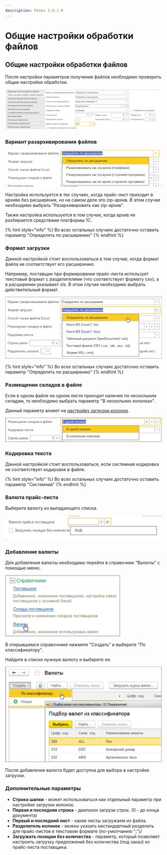 ```yaml
---
description: Релиз 3.0.1.0
---
```


# Общие настройки обработки файлов

## Общие настройки обработки файлов

После настройки параметров получения файлов необходимо проверить общие настройки обработки.

![](<../.gitbook/assets/image (103).png>)

### Вариант разархивирования файлов

![](<../.gitbook/assets/image (101).png>)

Настройка используется в тех случаях, когда прайс-лист приходит в архиве без расширения, но на самом деле это zip-архив. В этом случае необходимо выбрать "Разархивировать как zip-архив".

Также настройка используется в том случае, когда архив не разбирается средствами платформы 1С.

{% hint style="info" %}
Во всех остальных случаях достаточно оставить параметр "Определять по расширению"
{% endhint %}

### Формат загрузки

Данной настройкой стоит воспользоваться в том случае, когда формат файла не соответствует его расширению.

Например, поставщик при формировании прайс-листа использует текстовый формат с разделителями (что соответствует формату csv), а в расширении указывает xls. В этом случае необходимо выбрать действительный формат.

![](<../.gitbook/assets/Image 71.png>)

{% hint style="info" %}
Во всех остальных случаях достаточно оставить параметр "Определять по расширению"
{% endhint %}

### Размещение складов в файле

Если в одном файле на одном листе приходит наличие по нескольким складам, то необходимо выбрать параметр "В нескольких колонках".&#x20;

Данный параметр влияет на [настройку загрузки колонок](nastroika-zagruzki-kolonok.md).

![](<../.gitbook/assets/Image 72.png>)

### Кодировка текста

Данной настройкой стоит воспользоваться, если системная кодировка не соответствует кодировке в файле.

{% hint style="info" %}
Во всех остальных случаях достаточно оставить параметр "Системная"
{% endhint %}

### Валюта прайс-листа

Выберите валюту из выпадающего списка.

![](<../.gitbook/assets/image (104).png>)

### Добавление валюты

Для добавления валюты необходимо перейти в справочник "Валюты" с помощью меню.

![](<../.gitbook/assets/Image 73.png>)

В открывшемся справочнике нажмите "Создать" и выберите "По классификатору".

Найдите в списке нужную валюту и выберите ее.

![](<../.gitbook/assets/Image 74.png>)

После добавления валюта будет доступна для выбора в настройке загрузки.

### Дополнительные параметры

* **Строка шапки** - может использоваться как отдельный параметр при настройке загрузки колонок.
* **Первая и последняя строка** - диапазон загрузи строк. (0 - до конца документа)
* **Первый и последний лист** - какие листы загружаем из файла.
* **Разделитель колонок** - можно указать нестандартный разделить для прайс-листов в текстовом формате (по-умолчанию ";")/
* **Загружать позиции без количества** - параметр, который позволяет настроить загрузку предложений без количества (под заказ) из прайс-листа поставщика.
